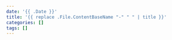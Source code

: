 ```yaml
---
date: '{{ .Date }}'
title: '{{ replace .File.ContentBaseName "-" " " | title }}'
categories: []
tags: []
---
```

